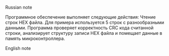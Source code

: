 Russian note

Программное обеспечение выполняет следующие действия:
Чтение строк HEX файла. Для примера используется 5 строк с разнообразными данными.
Программа проверяет корректность CRC кода считанной строки, анализирует структуру записи HEX файла и помещает данные в память микроконтроллера.

English note

